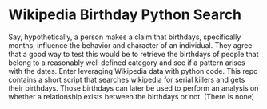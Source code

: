 # Wikipedia Birthday Python Search
Say, hypothetically, a person makes a claim that birthdays, specifically months, influence the behavior and character of an individual. They agree that a good way to test this would be to retrieve the birthdays of people that belong to a reasonably well defined category and see if a pattern arises with the dates.
Enter leveraging Wikipedia data with python code. 
This repo contains a short script that searches wikipedia for serial killers and gets their birthdays. Those birthdays can later be used to perform an analysis on whether a relationship exists between the birthdays or not. (There is none)
